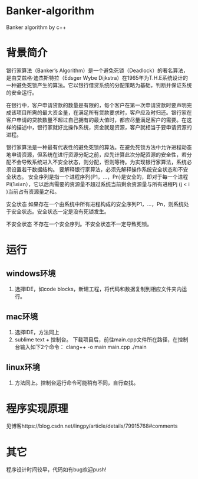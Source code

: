 # Banker-algorithm
Banker algorithm by c++

# 背景简介

银行家算法（Banker’s Algorithm）是一个避免死锁（Deadlock）的著名算法，是由艾兹格·迪杰斯特拉（Edsger Wybe Dijkstra）在1965年为T.H.E系统设计的一种避免死锁产生的算法。它以银行借贷系统的分配策略为基础，判断并保证系统的安全运行。

在银行中，客户申请贷款的数量是有限的，每个客户在第一次申请贷款时要声明完成该项目所需的最大资金量，在满足所有贷款要求时，客户应及时归还。银行家在客户申请的贷款数量不超过自己拥有的最大值时，都应尽量满足客户的需要。在这样的描述中，银行家就好比操作系统，资金就是资源，客户就相当于要申请资源的进程。

银行家算法是一种最有代表性的避免死锁的算法。在避免死锁方法中允许进程动态地申请资源，但系统在进行资源分配之前，应先计算此次分配资源的安全性，若分配不会导致系统进入不安全状态，则分配，否则等待。为实现银行家算法，系统必须设置若干数据结构。
要解释银行家算法，必须先解释操作系统安全状态和不安全状态。
安全序列是指一个进程序列{P1，…，Pn}是安全的，即对于每一个进程Pi(1≤i≤n），它以后尚需要的资源量不超过系统当前剩余资源量与所有进程Pj (j < i )当前占有资源量之和。

安全状态
如果存在一个由系统中所有进程构成的安全序列P1，…，Pn，则系统处于安全状态。安全状态一定是没有死锁发生。

不安全状态
不存在一个安全序列。不安全状态不一定导致死锁。

# 运行
## windows环境
1. 选择IDE，如code blocks，新建工程，将代码和数据复制到相应文件夹内运行。

## mac环境
1. 选择IDE，方法同上
2. sublime text + 控制台。
下载项目后，前往main.cpp文件所在路径，在控制台输入如下2个命令：
clang++ -o main main.cpp
./main

## linux环境
1. 方法同上。控制台运行命令可能稍有不同，自行查找。

# 程序实现原理
见博客https://blog.csdn.net/lingpy/article/details/79915768#comments

# 其它
程序设计时间较早，代码如有bug欢迎push!

